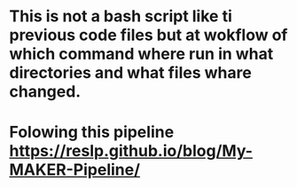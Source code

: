 # This is not a bash script like ti previous code files but at wokflow of which command where run in what directories and what files whare changed.
# Folowing this  pipeline https://reslp.github.io/blog/My-MAKER-Pipeline/

